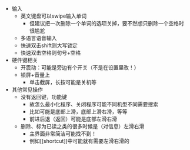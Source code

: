 - 输入
  - 英文键盘可以swipe输入单词
    - 但建议把一次删除一个单词的选项关掉，要不然想只删除一个空格时很尴尬
  - 多语言语音输入
  - 快速双击shift则大写锁定
  - 快速双击空格则句号+空格
- 硬件键相关
  - 开震动：可能是旁边有个开关（不是在设置里改！）
  - 锁屏+音量上
    - 单击截屏，长按可能是关机等
- 其他常见操作
  - 没有返回键，功能键
    - 故怎么最小化程序、关闭程序可能不同机型不同需要搜索
    - 比如可能是底部上滑，底部上滑右滑，等等
    - 前进后退（返回）可能是底部左滑右滑
  - 删除、标为已读之类的很多时候是（对信息）左滑右滑
    - 主界面非常简洁可能找不到！
    - 例如[[shortcut]]中可能就有需要左滑右滑的